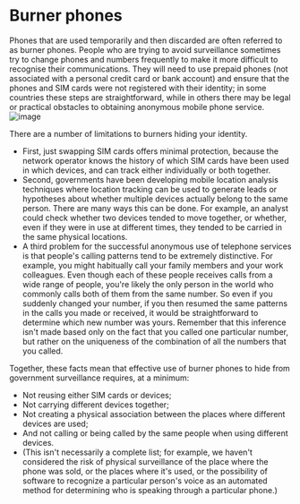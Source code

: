 [Title]: # (Burner phones)
[Order]: # (7)

# Burner phones

Phones that are used temporarily and then discarded are often referred to as burner phones. People who are trying to avoid surveillance sometimes try to change phones and numbers frequently to make it more difficult to recognise their communications. They will need to use prepaid phones (not associated with a personal credit card or bank account) and ensure that the phones and SIM cards were not registered with their identity; in some countries these steps are straightforward, while in others there may be legal or practical obstacles to obtaining anonymous mobile phone service.
![image](mobile7.png)

There are a number of limitations to burners hiding your identity.

*   First, just swapping SIM cards offers minimal protection, because the network operator knows the history of which SIM cards have been used in which devices, and can track either individually or both together.
*   Second, governments have been developing mobile location analysis techniques where location tracking can be used to generate leads or hypotheses about whether multiple devices actually belong to the same person. There are many ways this can be done. For example, an analyst could check whether two devices tended to move together, or whether, even if they were in use at different times, they tended to be carried in the same physical locations.
*   A third problem for the successful anonymous use of telephone services is that people's calling patterns tend to be extremely distinctive. For example, you might habitually call your family members and your work colleagues. Even though each of these people receives calls from a wide range of people, you're likely the only person in the world who commonly calls both of them from the same number. So even if you suddenly changed your number, if you then resumed the same patterns in the calls you made or received, it would be straightforward to determine which new number was yours. Remember that this inference isn't made based only on the fact that you called one particular number, but rather on the uniqueness of the combination of all the numbers that you called.

Together, these facts mean that effective use of burner phones to hide from government surveillance requires, at a minimum:

*   Not reusing either SIM cards or devices;
*   Not carrying different devices together;
*   Not creating a physical association between the places where different devices are used;
*   And not calling or being called by the same people when using different devices.
*   (This isn't necessarily a complete list; for example, we haven't considered the risk of physical surveillance of the place where the phone was sold, or the places where it's used, or the possibility of software to recognize a particular person's voice as an automated method for determining who is speaking through a particular phone.)